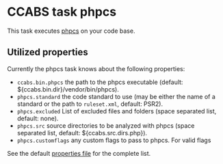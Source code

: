CCABS task phpcs
================

This task executes [phpcs](https://github.com/squizlabs/PHP_CodeSniffer) on your code base.

Utilized properties
-------------------

Currently the phpcs task knows about the following properties:
* `ccabs.bin.phpcs` the path to the phpcs executable (default: ${ccabs.bin.dir}/vendor/bin/phpcs).
* `phpcs.standard` the code standard to use (may be either the name of a standard or the path to `ruleset.xml`, default: PSR2).
* `phpcs.excluded` List of excluded files and folders (space separated list, default: none).
* `phpcs.src` source directories to be analyzed with phpcs (space separated list, default: ${ccabs.src.dirs.php}).
* `phpcs.customflags` any custom flags to pass to phpcs. For valid flags

See the default [properties file](default.properties) for the complete list.
